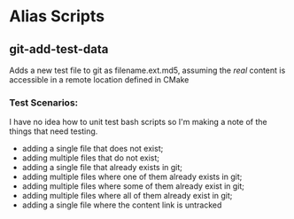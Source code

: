 Alias Scripts
=============

git-add-test-data
-----------------

Adds a new test file to git as filename.ext.md5, assuming the *real* content is
accessible in a remote location defined in CMake

### Test Scenarios:
I have no idea how to unit test bash scripts so I'm making a note of the things that need testing.

* adding a single file that does not exist;
* adding multiple files that do not exist;
* adding a single file that already exists in git;
* adding multiple files where one of them already exists in git;
* adding multiple files where some of them already exist in git;
* adding multiple files where all of them already exist in git;
* adding a single file where the content link is untracked
